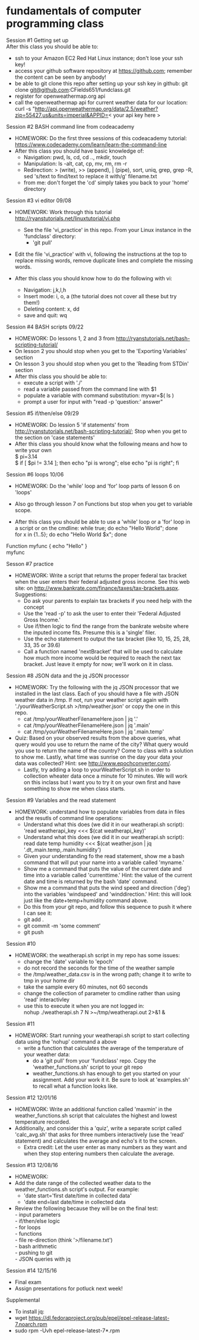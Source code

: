 
# fundamentals of computer programming class  

Session #1 Getting set up   
After this class you should be able to:
- ssh to your Amazon EC2 Red Hat Linux instance; don't lose your ssh key!
- access your github software repository at https://github.com; remember the content can be seen by anybody!
- be able to git clone this repo after setting up your ssh key in github: git clone git@github.com:CFields651/fundclass.git
- register for openweathermap.org api
- call the openweathermap api for current weather data for our location:  
curl -s "http://api.openweathermap.org/data/2.5/weather?zip=55427,us&units=imperial&APPID=< your api key here > 

Session #2 BASH command line from codeacademy  
- HOMEWORK: Do the first three sessions of this codeacademy tutorial: https://www.codecademy.com/learn/learn-the-command-line
- After this class you should have basic knowledge of:  
  - Navigation: pwd, ls, cd, cd .., mkdir, touch  
  - Manipulation: ls -alt, cat, cp, mv, rm, rm -r  
  - Redirection: > (write), >> (append), | (pipe), sort, uniq, grep, grep -R, sed 's/text to find/text to replace it with/g' filename.txt
  - from me: don't forget the 'cd' simply takes you back to your 'home' directory

Session #3 vi editor 09/08  
- HOMEWORK: Work through this tutorial http://ryanstutorials.net/linuxtutorial/vi.php  
  - See the file 'vi_practice' in this repo.  From your Linux instance in the 'fundclass' directory:
    - 'git pull'

- Edit the file 'vi_practice' with vi, following the instructions at the top to replace missing words, remove duplicate lines and complete the missing words.  
- After this class you should know how to do the following with vi:  
  - Navigation: j,k,l,h  
  - Insert mode: i, o, a (the tutorial does not cover all these but try them!)  
  - Deleting content: x, dd  
  - save and quit: wq  

Session #4 BASH scripts 09/22   
- HOMEWORK: Do lessons 1, 2 and 3 from http://ryanstutorials.net/bash-scripting-tutorial/  
- On lesson 2 you should stop when you get to the 'Exporting Variables' section  
- On lesson 3 you should stop when you get to the 'Reading from STDin' section   
- After this class you should be able to:  
  - execute a script with './'  
  - read a variable passed from the command line with $1 
  - populate a variable with command substitution: myvar=$( ls )    
  - prompt a user for input with "read -p 'question:' answer"  
 
Session #5 if/then/else  09/29  
- HOMEWORK: Do lession 5 'if statements' from http://ryanstutorials.net/bash-scripting-tutorial/; Stop when you get to the section on 'case statements'  
- After this class you should know what the following means and how to write your own  
$ pi=3.14  
$ if [ $pi != 3.14 ]; then echo "pi is wrong"; else echo "pi is right"; fi  

 Session #6 loops 10/06
- HOMEWORK: Do the 'while' loop and 'for' loop parts of lesson 6 on 'loops'  
- Also go through lesson 7 on Functions but stop when you get to variable scope.  

- After this class you should be able to use a 'while' loop or a 'for' loop in a script or on the cmdline:
while true; do echo "Hello World"; done  
for x in {1..5}; do echo "Hello World $x"; done  

Function myfunc { echo "Hello" }  
myfunc  

Sesson #7 practice
- HOMEWORK: Write a script that returns the proper federal tax bracket when the user enters their federal adjusted gross income. See this web site: on http://www.bankrate.com/finance/taxes/tax-brackets.aspx.
Suggestions:
  - Do ask your parents to explain tax brackets if you need help with the concept
  - Use the 'read -p' to ask the user to enter their 'Federal Adjusted Gross Income.'
  - Use if/then logic to find the range from the bankrate website where the inputed income fits. Presume this is a 'single' filer.
  - Use the echo statement to output the tax bracket (like 10, 15, 25, 28, 33, 35 or 39.6)
  - Call a function named 'nextBracket' that will be used to calculate how much more income would be required to reach the next tax         bracket. Just leave it empty for now; we'll work on it in class.   

Session #8 JSON data and the jq JSON processor  
- HOMEWORK: Try the following with the jq JSON processor that we installed in the last class.  Each of you should have a file with JSON weather data in /tmp.  If not, run your weather script again with './yourWeatherScript.sh >/tmp/weather.json' or copy the one in this repo.  
  - cat /tmp/yourWeatherFilenameHere.json | jq '.'  
  - cat /tmp/yourWeatherFilenameHere.json | jq '.main'  
  - cat /tmp/yourWeatherFilenameHere.json | jq '.main.temp'  
- Quiz: Based on your observed results from the above queries, what query would you use to return the name of the city?  What query would you use to return the name of the country? Come to class with a solution to show me.  Lastly, what time was sunrise on the day your data your data was collected?  Hint: see http://www.epochconverter.com/.    
  - Lastly, try adding a loop to yourWeatherScript.sh in order to collection wheater data once a minute for 10 minutes.  We will work on this inclass but I want you to try it on your own first and have something to show me when class starts.   

Session #9 Variables and the read statement  
- HOMEWORK: understand how to populate variables from data in files and the resutls of command line operations:
  - Understand what this does (we did it in our weatherapi.sh script): 'read weatherapi_key <<< $(cat weatherapi_key)'   
  - Understand what this does (we did it in our weatherapi.sh script):  
    read date temp humidity <<< $(cat weather.json  | jq '.dt,.main.temp,.main.humidity')
  - Given your understanding fo the read statement, show me a bash command that will put your name into a variable called 'myname.'  
  - Show me a command that puts the value of the current date and time into a variable called 'currenttime.'  Hint: the value of the current date and time is returned by the bash 'date' command.  
  - Show me a command that puts the wind speed and direction ('deg') into the variables 'windspeed' and 'winddirection.'  Hint: this will look just like the date+temp+humidity command above.  
  - Do this from your git repo, and follow this sequence to push it where I can see it:  
  - git add .  
  - git commit -m 'some comment'  
  - git push 

Session #10 
 - HOMEWORK: the weatherapi.sh script in my repo has some issues:
   - change the 'date' variable to 'epoch'
   - do not record the seconds for the time of the weather sample
   - the /tmp/weather_data.csv is in the wrong path; change it to write to tmp in your home dir
   - take the sample every 60 minutes, not 60 seconds 
   - change the collection of parameter to cmdline rather than using 'read' interactivley  
   - use this to execute it when you are not logged in:  
       nohup ./weatherapi.sh  7 N >~/tmp/weatherapi.out 2>&1 &  

Session #11   
 - HOMEWORK: Start running your weatherapi.sh script to start collecting data using the 'nohup' command a above  
   - write a function that calculates the average of the temperature of your weather data:  
     - do a 'git pull' from your 'fundclass' repo. Copy the 'weather_functions.sh' script to your git repo  
     - weather_functions.sh has enough to get you started on your assignment.  Add your work it it.  Be sure to look at 'examples.sh' to recall what a function looks like.  

Session #12 12/01/16  
 - HOMEWORK: Write an additional function called 'maxmin' in the weather_functions.sh script that calculates the highest and lowest temperature recorded.  
 - Additionally, and consider this a 'quiz', write a separate script called 'calc_avg.sh' that asks for three numbers interactively (use the 'read' statement) and calculates the average and echo's it to the screen.  
   - Extra credit: Let the user enter as many numbers as they want and when they stop entering numbers then calculate the average.    
 
Session #13 12/08/16  
  - HOMEWORK: 
   - Add the date range of the collected weather data to the weather_functions.sh script's output. For example:  
     - 'date start='first date/time in collected data'  
     - 'date end=last date/time in collected data
   - Review the following because they will be on the final test:    
    - input parameters  
    - if/then/else logic  
    - for loops  
    - functions  
    - file re-direction (think '>/filename.txt')  
    - bash arithmetic  
    - pushing to git  
    - JSON queries with jq   

Session #14 12/15/16  
  - Final exam  
  - Assign presentations for potluck next week!  
  
Supplemental  
-  To install jq:  
  -   wget https://dl.fedoraproject.org/pub/epel/epel-release-latest-7.noarch.rpm  
  -   sudo rpm -Uvh epel-release-latest-7*.rpm  
